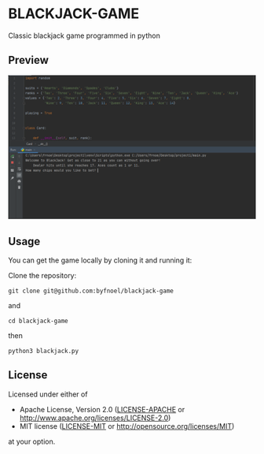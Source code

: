 # BLACKJACK-GAME

Classic blackjack game programmed in python

## Preview

![blackjack](images/userInteraction.PNG)

## Usage

You can get the game locally by cloning it and running it:

Clone the repository:
```
git clone git@github.com:byfnoel/blackjack-game
```

and
```
cd blackjack-game
```

then
```
python3 blackjack.py
```

## License

Licensed under either of

 * Apache License, Version 2.0
   ([LICENSE-APACHE](LICENSE-APACHE) or http://www.apache.org/licenses/LICENSE-2.0)
 * MIT license
   ([LICENSE-MIT](LICENSE-MIT) or http://opensource.org/licenses/MIT)

at your option.
